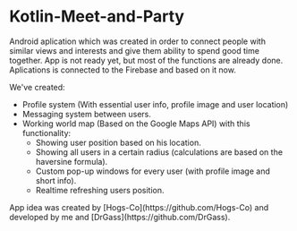# Kotlin-Meet-and-Party

Android aplication which was created in order to connect people with similar views and interests and give them ability to spend good time together. App is not ready yet, but most of the functions are already done.
Aplications is connected to the Firebase and based on it now.

We've created:
<ul>
<li>
  Profile system (With essential user info, profile image and user location)
</li>
  <li>
    Messaging system between users.
  </li>
  <li>
    Working world map (Based on the Google Maps API) with this functionality:
    <ul>
      <li>
        Showing user position based on his location.
      </li>
      <li>
        Showing all users in a certain radius (calculations are based on the haversine formula).
      </li>
      <li>
        Custom pop-up windows for every user (with profile image and short info).
      </li>
      <li>
        Realtime refreshing users position.
      </li>
    </ul>
  </li>
</ul>
App idea was created by [Hogs-Co](https://github.com/Hogs-Co) and developed by me and [DrGass](https://github.com/DrGass).
